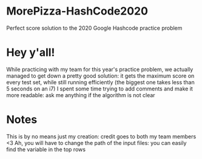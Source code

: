 # MorePizza-HashCode2020
Perfect score solution to the 2020 Google Hashcode practice problem 

# Hey y'all!
While practicing with my team for this year's practice problem, we actually managed to get down a pretty good solution: 
it gets the maximum score on every test set, while still running efficiently (the biggest one takes less than 5 seconds on an i7)
I spent some time trying to add comments and make it more readable: ask me anything if the algorithm is not clear

# Notes
This is by no means just my creation: credit goes to both my team members <3
Ah, you will have to change the path of the input files: you can easily find the variable in the top rows
